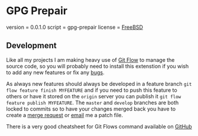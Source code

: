 GPG Prepair
===========
version = 0.0.1.0
script = gpg-prepair
license = [FreeBSD](http://stuart.nx15.at/a414ce0/2014/license.html)

## Development ##
Like all my projects I am making heavy use of [Git Flow](https://github.com/nvie/gitflow) to manage the source code, so you will probably need to install this extenstion if you wish to add any new features or fix any [bugs](http://git.research.nxfifteen.me.uk/nxad/adzerk-php-library/issues).

As always new features should always be developed in a feature branch `git flow feature finish MYFEATURE` and if you need to push this feature to others or have it stored on the `origin` server you can publish it `git flow feature publish MYFEATURE`. The `master` and `develop` branches are both locked to commits so to have your changes merged back you have to create a [merge request](http://git.research.nxfifteen.me.uk/nxad/adzerk-php-library/merge_requests) or [email](mailto:stuart@nxfifteen.me.uk) me a patch file.

There is a very good cheatsheet for Git Flows command available on [GitHub](http://danielkummer.github.io/git-flow-cheatsheet/)
